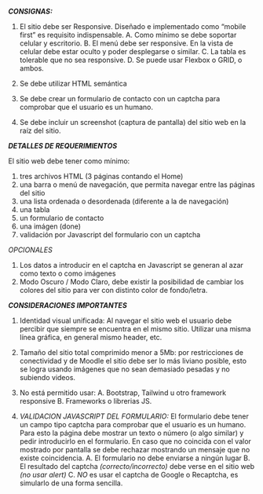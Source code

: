 ***CONSIGNAS:***

1. El sitio debe ser Responsive. Diseñado e implementado como “mobile first” es requisito indispensable. 
    A. Como mínimo se debe soportar celular y escritorio.
    B. El menú debe ser responsive. En la vista de celular debe estar oculto y 
    poder desplegarse o similar.
    C. La tabla es tolerable que no sea responsive.
    D. Se puede usar Flexbox o GRID, o ambos.

2. Se debe utilizar HTML semántica
3. Se debe crear un formulario de contacto con un captcha para comprobar que el usuario es un humano.
4. Se debe incluir un screenshot (captura de pantalla) del sitio web en la raíz del sitio.

***DETALLES DE REQUERIMIENTOS***

El sitio web debe tener como mínimo:

1. tres archivos HTML (3 páginas contando el Home)
2. una barra o menú de navegación, que permita navegar entre las páginas del sitio
3. una lista ordenada o desordenada (diferente a la de navegación)
4. una tabla
5. un formulario de contacto
6. una imágen (done)
7. validación por Javascript del formulario con un captcha

*OPCIONALES*

1. Los datos a introducir en el captcha en Javascript se generan al azar como texto o como imágenes
2. Modo Oscuro / Modo Claro, debe existir la posibilidad de cambiar los colores del sitio para ver con distinto color de fondo/letra.

***CONSIDERACIONES IMPORTANTES***

1. Identidad visual unificada: Al navegar  el sitio web el usuario debe percibir que siempre se encuentra en el mismo sitio. Utilizar una misma línea gráfica, en general mismo header, etc.

2. Tamaño del sitio total comprimido menor a 5Mb: por restricciones de conectividad y de Moodle el sitio debe ser lo más liviano posible, esto se logra usando imágenes que no sean demasiado pesadas y no subiendo videos.

3. No está permitido usar:
    A. Bootstrap, Tailwind u otro framework responsive
    B. Frameworks o librerias JS.

4. *VALIDACION JAVASCRIPT DEL FORMULARIO:* El formulario debe tener un campo tipo captcha para comprobar que el usuario es un humano. Para esto la página debe mostrar un texto o número (o algo similar) y pedir introducirlo en el formulario. En caso que no coincida con el valor mostrado por pantalla se debe rechazar mostrando un mensaje que no existe coincidencia.
    A. El formulario no debe enviarse a ningún lugar
    B. El resultado del captcha *(correcto/incorrecto)* debe verse en el sitio web *(no usar alert)*
    C. *NO* es usar el captcha de Google o Recaptcha, es simularlo de una forma sencilla.

